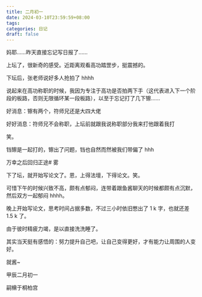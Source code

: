 ```yaml
---
title: 二月初一
date: 2024-03-10T23:59:59+08:00
tags: 
categories: 日记
draft: false
---
```

妈耶……昨天直接忘记写日报了……

上坛了，很新奇的感受。近距离观看高功踏罡步，挺震撼的。

下坛后，张老师说好多人抢拍了 hhhh

说起来在高功称职的时候，我因为专注于高功是否拍两下手（这代表进入下一个阶段的板路，否则无限循环某一段板路），以至于忘记打了几下镲……

好消息：镲有两个，符师兄还是大四大佬

好好消息：符师兄不会称职，上坛前就跟我说称职部分我来打他跟着我打

笑。

铛镲是一起打的，镲出了问题，铛也自然而然被我们带偏了 hhh

万幸之后回归正途# 雾

下了坛，就开始写论文了。恩，上得法壇，下得论文。笑。

可惜下午的时候兴致不高，颇有点郁闷，连带着跟鱼酱聊天的时候都颇有点沉默，然后双方一起郁闷 hhhh。

晚上开始写论文，思考时间占据多数，不过三小时依旧憋出了 1 k 字，也就还差 1.5 k 了。

由于彼时精疲力竭，是以直接洗洗睡了。

其实当天挺有感悟的：努力提升自己吧，让自己变得更好，才有能力让周围的人变好。

就酱~

甲辰二月初一

嗣檙于桐柏宫